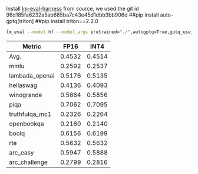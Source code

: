 Install [lm-eval-harness](https://github.com/EleutherAI/lm-evaluation-harness.git) from source, we used the git id 96d185fa6232a5ab685ba7c43e45d1dbb3bb906d
##pip install auto-gptq[triton] 
##pip install triton==2.2.0
```bash
lm_eval --model hf --model_args pretrained="./",autogptq=True,gptq_use_triton=True --device cuda:0 --tasks lambada_openai,hellaswag,piqa,winogrande,truthfulqa_mc1,openbookqa,boolq,rte,arc_easy,arc_challenge,mmlu --batch_size 32
```



| Metric         | FP16   | INT4   |
| -------------- | ------ | ------ |
| Avg.           | 0.4532 | 0.4514 |
| mmlu           | 0.2592 | 0.2537 |
| lambada_openai | 0.5176 | 0.5135 |
| hellaswag      | 0.4136 | 0.4093 |
| winogrande     | 0.5864 | 0.5856 |
| piqa           | 0.7062 | 0.7095 |
| truthfulqa_mc1 | 0.2326 | 0.2264 |
| openbookqa     | 0.2160 | 0.2140 |
| boolq          | 0.6156 | 0.6199 |
| rte            | 0.5632 | 0.5632 |
| arc_easy       | 0.5947 | 0.5888 |
| arc_challenge  | 0.2799 | 0.2816 |
